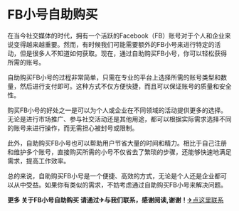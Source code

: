 # FB小号自助购买

在当今社交媒体的时代，拥有一个活跃的Facebook（FB）账号对于个人和企业来说变得越来越重要。然而，有时候我们可能需要额外的FB小号来进行特定的活动，但是很多人不知道如何获取。现在，通过自助购买FB小号，你可以轻松获得所需的账号。

自助购买FB小号的过程非常简单，只需在专业的平台上选择所需的账号类型和数量，然后进行支付即可。这种方式不仅方便快捷，而且可以保证账号的质量和安全性。

购买FB小号的好处之一是可以为个人或企业在不同领域的活动提供更多的选择。无论是进行市场推广、参与社交活动还是其他用途，都可以根据实际需求选择不同的账号来进行操作，而无需担心被封号或限制。

此外，自助购买FB小号也可以帮助用户节省大量的时间和精力。相比于自己注册和维护多个账号，直接购买所需的小号不仅省去了繁琐的步骤，还能够快速地满足需求，提高工作效率。

总的来说，自助购买FB小号是一个便捷、高效的方式，无论是个人还是企业都可以从中受益。如果你有类似的需求，不妨考虑通过自助购买FB小号来解决问题。

**更多 关于FB小号自助购买 请通过✈与我们联系，感谢阅读,谢谢！**[✈点这里联系](https://w.k02.cc)